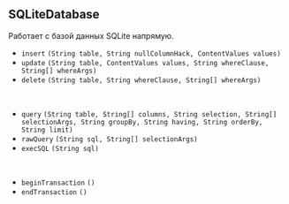## SQLiteDatabase
Работает с базой данных SQLite напрямую.
<br>

* `insert` `(String table, String nullColumnHack, ContentValues values)`<!-- .element: class="fragment" data-fragment-index="4" -->
* `update` `(String table, ContentValues values, String whereClause, String[] whereArgs)`<!-- .element: class="fragment" data-fragment-index="4" -->
* `delete` `(String table, String whereClause, String[] whereArgs)`<!-- .element: class="fragment" data-fragment-index="4" -->

<!-- .element: class="fragment" data-fragment-index="1" -->

<br>

* `query` `(String table, String[] columns, String selection, String[] selectionArgs, String groupBy, String having, String orderBy, String limit)`<!-- .element: class="fragment" data-fragment-index="4" -->
* `rawQuery` `(String sql, String[] selectionArgs)`<!-- .element: class="fragment" data-fragment-index="4" -->
* `execSQL` `(String sql)` <!-- .element: class="fragment" data-fragment-index="4" -->

<!-- .element: class="fragment" data-fragment-index="2" --> 


<br>

* `beginTransaction` `()`<!-- .element: class="fragment" data-fragment-index="4" -->
* `endTransaction` `()`<!-- .element: class="fragment" data-fragment-index="4" -->

<!-- .element: class="fragment" data-fragment-index="3" --> 
